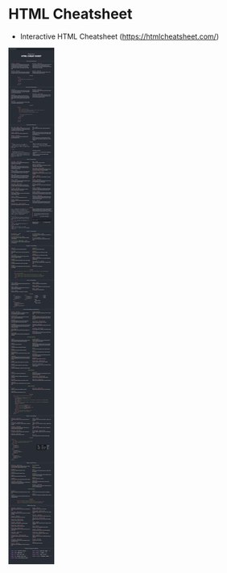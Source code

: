 
# HTML Cheatsheet

- Interactive HTML Cheatsheet (https://htmlcheatsheet.com/)


![alt Best HTML Cheatsheet](https://github.com/jemsk/samriddhicollege-webdev/blob/main/Day-4-HTML-Basics/html-cheat-sheet.png?raw=true)

